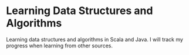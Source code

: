# Learning Data Structures and Algorithms
Learning data structures and algorithms in Scala and Java. I will track my progress when learning from other sources. 

